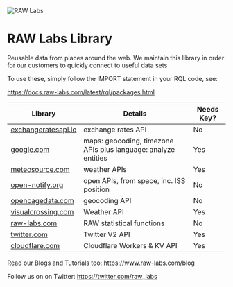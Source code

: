 ![RAW Labs](https://avatars.githubusercontent.com/u/11390046?s=100&v=4)
# RAW Labs Library 

Reusable data from places around the web.
We maintain this library in order for our customers to quickly connect to useful data sets

To use these, simply follow the IMPORT statement in your RQL code, see:<p>
https://docs.raw-labs.com/latest/rql/packages.html

| Library                                               | Details                                    | Needs Key? |
| -------                                               | ---                                        | ---        |
| [exchangeratesapi.io](./1/public/exchangeratesapi.io) | exchange rates API                         | No         |
| [google.com](./1/public/google.com)                   | maps: geocoding, timezone APIs plus language: analyze entities             | Yes        |
| [meteosource.com](./1/public/meteosource.com)         | weather APIs                               | Yes        |
| [open-notify.org](./1/public/open-notify.org)         | open APIs, from space, inc. ISS position   | No         |
| [opencagedata.com](./1/public/opencagedata.com)       | geocoding API                              | No         |
| [visualcrossing.com](./1/public/visualcrossing.com)   | Weather API                                | Yes        |
| [raw-labs.com](./1/public/raw-labs.com)               | RAW statistical functions                  | No         | 
| [twitter.com](./1/public/twitter.com)                 | Twitter V2 API                             | Yes        |
| [cloudflare.com](./1/public/cloudflare.com)           | Cloudflare Workers & KV API                | Yes        | 

Read our Blogs and Tutorials too:
https://www.raw-labs.com/blog

Follow us on on Twitter:
https://twitter.com/raw_labs


